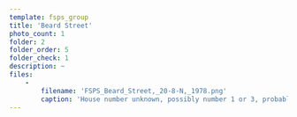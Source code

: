 ```yaml
---
template: fsps_group
title: 'Beard Street'
photo_count: 1
folder: 2
folder_order: 5
folder_check: 1
description: ~
files:
    -
        filename: 'FSPS_Beard_Street,_20-8-N,_1978.png'
        caption: 'House number unknown, possibly number 1 or 3, probably demolished (prior to 2021)'
---
```

